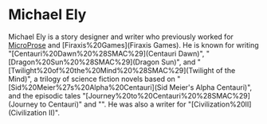# Michael Ely

Michael Ely is a story designer and writer who previously worked for [MicroProse](MicroProse) and [Firaxis%20Games](Firaxis Games). He is known for writing "[Centauri%20Dawn%20%28SMAC%29](Centauri Dawn)", "[Dragon%20Sun%20%28SMAC%29](Dragon Sun)", and "[Twilight%20of%20the%20Mind%20%28SMAC%29](Twilight of the Mind)", a trilogy of science fiction novels based on "[Sid%20Meier%27s%20Alpha%20Centauri](Sid Meier's Alpha Centauri)", and the episodic tales "[Journey%20to%20Centauri%20%28SMAC%29](Journey to Centauri)" and "". He was also a writer for "[Civilization%20II](Civilization II)".